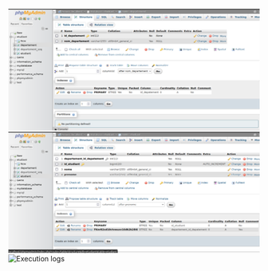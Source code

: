 ![Table etudiant demo 3:](./images/scrine3.png)
![Table departement demo 3:](./images/scrine4.png)
![Execution logs](https://github.com/AchrefSaoud/demo/images/scrine1.png?raw=true)
